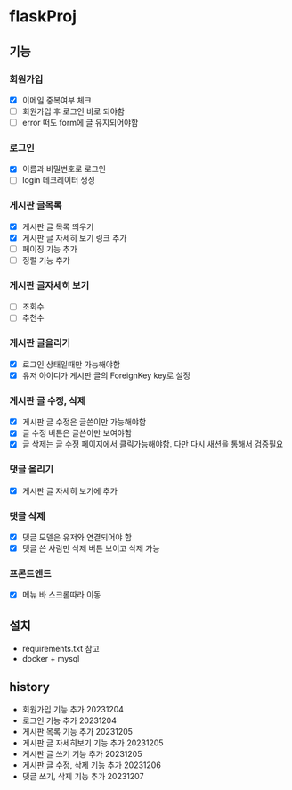 # flaskProj
## 기능
### 회원가입
- [x] 이메일 중복여부 체크
- [ ] 회원가입 후 로그인 바로 되야함
- [ ] error 떠도 form에 글 유지되어야함
### 로그인 
- [x] 이름과 비밀번호로 로그인
- [ ] login 데코레이터 생성
### 게시판 글목록
- [x] 게시판 글 목록 띄우기
- [x] 게시판 글 자세히 보기 링크 추가
- [ ] 페이징 기능 추가
- [ ] 정렬 기능 추가 
### 게시판 글자세히 보기
- [ ] 조회수
- [ ] 추천수
### 게시판 글올리기
- [x] 로그인 상태일때만 가능해야함
- [x] 유저 아이디가 게시판 글의 ForeignKey key로 설정
### 게시판 글 수정, 삭제
- [x] 게시판 글 수정은 글쓴이만 가능해야함
- [x] 글 수정 버튼은 글쓴이만 보여야함
- [x] 글 삭제는 글 수정 페이지에서 클릭가능해야함. 다만 다시 새션을 통해서 검증필요
### 댓글 올리기
- [x] 게시판 글 자세히 보기에 추가
### 댓글 삭제
- [x] 댓글 모델은 유저와 연결되어야 함
- [x] 댓글 쓴 사람만 삭제 버튼 보이고 삭제 가능
### 프론트앤드
- [x] 메뉴 바 스크롤따라 이동
## 설치
* requirements.txt 참고
* docker + mysql
## history
* 회원가입 기능 추가 20231204
* 로그인 기능 추가 20231204
* 게시판 목록 기능 추가 20231205
* 게시판 글 자세히보기 기능 추가 20231205
* 게시판 글 쓰기 기능 추가 20231205
* 게시판 글 수정, 삭제 기능 추가 20231206
* 댓글 쓰기, 삭제 기능 추가 20231207